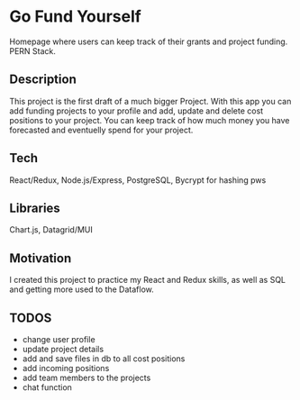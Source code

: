 # Go Fund Yourself
Homepage where users can keep track of their grants and project funding. PERN Stack.

## Description
This project is the first draft of a much bigger Project. With this app you can add funding projects to your profile and add, update and delete cost positions to your project. 
You can keep track of how much money you have forecasted and eventuelly spend for your project.

## Tech
React/Redux, Node.js/Express, PostgreSQL, Bycrypt for hashing pws

## Libraries 
Chart.js, Datagrid/MUI

## Motivation
I created this project to practice my React and Redux skills, as well as SQL and getting more used to the Dataflow. 

## TODOS
- change user profile
- update project details
- add and save files in db to all cost positions
- add incoming positions
- add team members to the projects
- chat function
